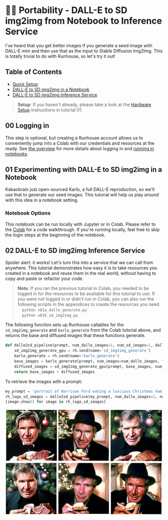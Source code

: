 # 👩‍🚀 Portability - DALL-E to SD img2img from Notebook to Inference Service

I've heard that you get better images if you generate a seed image with DALL-E
mini and then use that as the input to Stable Diffusion Img2Img. This is
totally trivial to do with Runhouse, so let's try it out!

## Table of Contents
- [Quick Setup](#00-quick-setup)
- [DALL-E to SD img2img in a Notebook](#01-experimenting-with-dall-e-to-sd-img2img-in-a-notebook)
- [DALL-E to SD img2img Inference Service](#02-dall-e-to-sd-img2img-inference-service)

> **Setup**:
If you haven't already, please take a look at the 
[Hardware Setup](../t01_Stable_Diffusion/README.md#00-hardware-setup) instructions in tutorial 01.

## 00 Logging in

This step is optional, but creating a Runhouse account allows us to 
conveniently jump into a Colab with our credentials and resources at the ready.
See [the overview](../t00_Overview/README.md#02-secrets-and-logging-in) for more details
about logging in and [running in notebooks](../t00_Overview/README.md#notes-on-notebooks).

## 01 Experimenting with DALL-E to SD img2img in a Notebook

Kakaobrain just open-sourced Karlo, a full DALL-E reproduction, so we'll use that to generate our seed 
images. This tutorial will help us play around with this idea in a notebook setting.

### Notebook Options
This notebook can be run locally with Jupyter or in Colab. Please refer to the
[Colab](https://colab.research.google.com/github/run-house/tutorials/blob/main/t03_DALLE_SD_pipeline/p01_colab_dalle_to_sd_img2img.ipynb) for a code walkthrough. 
If you're running locally, feel free to skip the login steps at the beginning of the notebook.


## 02 DALL-E to SD img2img Inference Service

Spoiler alert: it works! Let's turn this into a service that we can call from anywhere. This 
tutorial demonstrates how easy it is to take resources you created in a notebook and reuse them in
the real world, without having to copy and paste or refactor your code.

>**Note**:
If you ran the previous tutorial in Colab, you needed to be logged in for the
resources to be available for this tutorial to use. If you were not logged in
or didn't run in Colab, you can also run the following scripts in the
appendices to create the resources you need.  
&emsp;`python x01a_dalle_generate.py`  
&emsp;`python x01b_sd_img2img.py `

The following function sets up Runhouse callables for the `sd_img2img_generate`
and `karlo_generate` from the Colab tutorial above, and returns the base and
diffused images that these functions generate.

```python
def dalle2sd_pipeline(prompt, num_dalle_images=1, num_sd_images=1, dalle_kwargs={}, sd_kwargs={}):
    sd_img2img_generate_gpu = rh.send(name='sd_img2img_generate')
    karlo_generate = rh.send(name='karlo_generate')
    base_images = karlo_generate(prompt, num_images=num_dalle_images, **dalle_kwargs)
    diffused_images = sd_img2img_generate_gpu(prompt, base_images, num_images=num_sd_images, **sd_kwargs)
    return base_images + diffused_images
```

To retrieve the images with a prompt:

```python
my_prompt = 'portrait of Harrison Ford eating a luscious Christmas ham'
rh_logo_sd_images = dalle2sd_pipeline(my_prompt, num_dalle_images=2, num_sd_images=2)
[image.show() for image in rh_logo_sd_images]
```

![](../assets/t03/p02_output.png)
